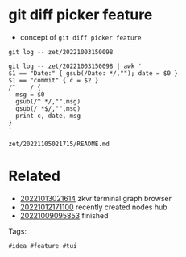 # git diff picker feature

- concept of `git diff picker feature`

```
git log -- zet/20221003150098

git log -- zet/20221003150098 | awk '
$1 == "Date:" { gsub(/Date: */,""); date = $0 }
$1 == "commit" { c = $2 }
/^    / {
  msg = $0
  gsub(/^ */,"",msg)
  gsub(/ *$/,"",msg)
  print c, date, msg
}
'

```

` zet/20221105021715/README.md `

# Related

- [20221013021614](/zet/20221013021614/README.md) zkvr terminal graph browser
- [20221012171100](/zet/20221012171100/README.md) recently created nodes hub
- [20221009095853](/zet/20221009095853/README.md) finished

Tags:

    #idea #feature #tui
